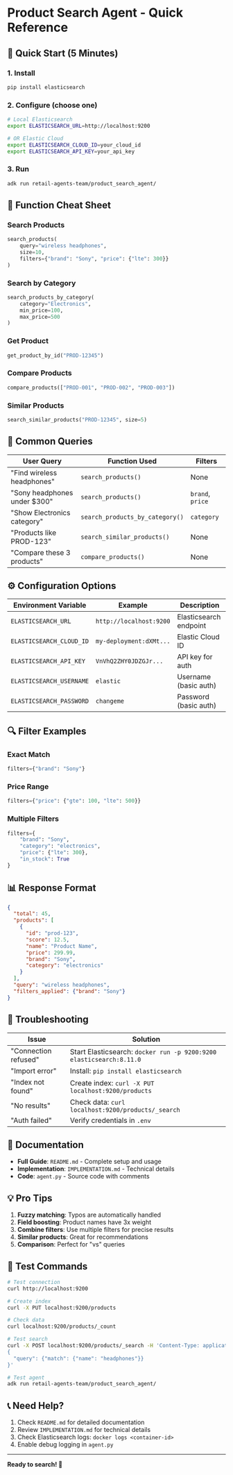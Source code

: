 # Product Search Agent - Quick Reference

## 🚀 Quick Start (5 Minutes)

### 1. Install
```bash
pip install elasticsearch
```

### 2. Configure (choose one)
```bash
# Local Elasticsearch
export ELASTICSEARCH_URL=http://localhost:9200

# OR Elastic Cloud
export ELASTICSEARCH_CLOUD_ID=your_cloud_id
export ELASTICSEARCH_API_KEY=your_api_key
```

### 3. Run
```bash
adk run retail-agents-team/product_search_agent/
```

## 📝 Function Cheat Sheet

### Search Products
```python
search_products(
    query="wireless headphones",
    size=10,
    filters={"brand": "Sony", "price": {"lte": 300}}
)
```

### Search by Category
```python
search_products_by_category(
    category="Electronics",
    min_price=100,
    max_price=500
)
```

### Get Product
```python
get_product_by_id("PROD-12345")
```

### Compare Products
```python
compare_products(["PROD-001", "PROD-002", "PROD-003"])
```

### Similar Products
```python
search_similar_products("PROD-12345", size=5)
```

## 🎯 Common Queries

| User Query | Function Used | Filters |
|-----------|---------------|---------|
| "Find wireless headphones" | `search_products()` | None |
| "Sony headphones under $300" | `search_products()` | `brand`, `price` |
| "Show Electronics category" | `search_products_by_category()` | `category` |
| "Products like PROD-123" | `search_similar_products()` | None |
| "Compare these 3 products" | `compare_products()` | None |

## ⚙️ Configuration Options

| Environment Variable | Example | Description |
|---------------------|---------|-------------|
| `ELASTICSEARCH_URL` | `http://localhost:9200` | Elasticsearch endpoint |
| `ELASTICSEARCH_CLOUD_ID` | `my-deployment:dXMt...` | Elastic Cloud ID |
| `ELASTICSEARCH_API_KEY` | `VnVhQ2ZHY0JDZGJr...` | API key for auth |
| `ELASTICSEARCH_USERNAME` | `elastic` | Username (basic auth) |
| `ELASTICSEARCH_PASSWORD` | `changeme` | Password (basic auth) |

## 🔍 Filter Examples

### Exact Match
```python
filters={"brand": "Sony"}
```

### Price Range
```python
filters={"price": {"gte": 100, "lte": 500}}
```

### Multiple Filters
```python
filters={
    "brand": "Sony",
    "category": "electronics",
    "price": {"lte": 300},
    "in_stock": True
}
```

## 📊 Response Format

```json
{
  "total": 45,
  "products": [
    {
      "id": "prod-123",
      "score": 12.5,
      "name": "Product Name",
      "price": 299.99,
      "brand": "Sony",
      "category": "electronics"
    }
  ],
  "query": "wireless headphones",
  "filters_applied": {"brand": "Sony"}
}
```

## 🐛 Troubleshooting

| Issue | Solution |
|-------|----------|
| "Connection refused" | Start Elasticsearch: `docker run -p 9200:9200 elasticsearch:8.11.0` |
| "Import error" | Install: `pip install elasticsearch` |
| "Index not found" | Create index: `curl -X PUT localhost:9200/products` |
| "No results" | Check data: `curl localhost:9200/products/_search` |
| "Auth failed" | Verify credentials in `.env` |

## 📖 Documentation

- **Full Guide**: `README.md` - Complete setup and usage
- **Implementation**: `IMPLEMENTATION.md` - Technical details
- **Code**: `agent.py` - Source code with comments

## 💡 Pro Tips

1. **Fuzzy matching**: Typos are automatically handled
2. **Field boosting**: Product names have 3x weight
3. **Combine filters**: Use multiple filters for precise results
4. **Similar products**: Great for recommendations
5. **Comparison**: Perfect for "vs" queries

## 🎯 Test Commands

```bash
# Test connection
curl http://localhost:9200

# Create index
curl -X PUT localhost:9200/products

# Check data
curl localhost:9200/products/_count

# Test search
curl -X POST localhost:9200/products/_search -H 'Content-Type: application/json' -d'
{
  "query": {"match": {"name": "headphones"}}
}'

# Test agent
adk run retail-agents-team/product_search_agent/
```

## 📞 Need Help?

1. Check `README.md` for detailed documentation
2. Review `IMPLEMENTATION.md` for technical details
3. Check Elasticsearch logs: `docker logs <container-id>`
4. Enable debug logging in `agent.py`

---

**Ready to search! 🚀**
